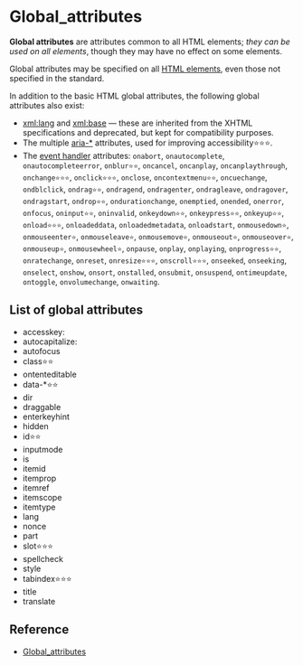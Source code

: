 # Global_attributes

**Global attributes** are attributes common to all HTML elements; _they can be used on all elements_, though they may have no effect on some elements.

Global attributes may be specified on all [HTML elements](https://developer.mozilla.org/en-US/docs/Web/HTML/Element), even those not specified in the standard.

In addition to the basic HTML global attributes, the following global attributes also exist:

- [xml:lang](https://developer.mozilla.org/en-US/docs/Web/HTML/Global_attributes#attr-xml:lang) and [xml:base](https://developer.mozilla.org/en-US/docs/Web/HTML/Global_attributes#attr-xml:base) — these are inherited from the XHTML specifications and deprecated, but kept for compatibility purposes.
- The multiple [aria-\*](https://developer.mozilla.org/en-US/docs/Web/Accessibility/ARIA) attributes, used for improving accessibility⭐⭐⭐.
- The [event handler](https://developer.mozilla.org/en-US/docs/Web/Events/Event_handlers) attributes: `onabort`, `onautocomplete`, `onautocompleteerror`, `onblur⭐⭐`, `oncancel`, `oncanplay`, `oncanplaythrough`, `onchange⭐⭐⭐`, `onclick⭐⭐⭐`, `onclose`, `oncontextmenu⭐⭐`, `oncuechange`, `ondblclick`, `ondrag⭐⭐`, `ondragend`, `ondragenter`, `ondragleave`, `ondragover`, `ondragstart`, `ondrop⭐⭐`, `ondurationchange`, `onemptied`, `onended`, `onerror`, `onfocus`, `oninput⭐⭐`, `oninvalid`, `onkeydown⭐⭐`, `onkeypress⭐⭐`, `onkeyup⭐⭐`, `onload⭐⭐⭐`, `onloadeddata`, `onloadedmetadata`, `onloadstart`, `onmousedown⭐`, `onmouseenter⭐`, `onmouseleave⭐`, `onmousemove⭐`, `onmouseout⭐`, `onmouseover⭐`, `onmouseup⭐`, `onmousewheel⭐`, `onpause`, `onplay`, `onplaying`, `onprogress⭐⭐`, `onratechange`, `onreset`, `onresize⭐⭐⭐`, `onscroll⭐⭐⭐`, `onseeked`, `onseeking`, `onselect`, `onshow`, `onsort`, `onstalled`, `onsubmit`, `onsuspend`, `ontimeupdate`, `ontoggle`, `onvolumechange`, `onwaiting`.

## List of global attributes

- accesskey:
- autocapitalize:
- autofocus
- class⭐⭐
- ontenteditable
- data-\*⭐⭐
- dir
- draggable
- enterkeyhint
- hidden
- id⭐⭐
- inputmode
- is
- itemid
- itemprop
- itemref
- itemscope
- itemtype
- lang
- nonce
- part
- slot⭐⭐⭐
- spellcheck
- style
- tabindex⭐⭐⭐
- title
- translate

## Reference

- [Global_attributes](https://developer.mozilla.org/en-US/docs/Web/HTML/Global_attributes)
